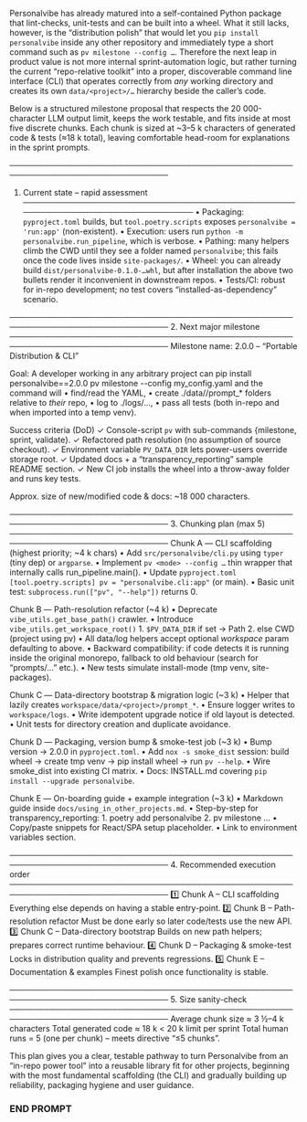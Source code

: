 Personalvibe has already matured into a self-contained Python package that lint-checks, unit-tests and can be built into a wheel.  What it still lacks, however, is the “distribution polish” that would let you `pip install personalvibe` inside any other repository and immediately type a short command such as `pv milestone --config …`.
Therefore the next leap in product value is not more internal sprint-automation logic, but rather turning the current “repo-relative toolkit” into a proper, discoverable command line interface (CLI) that operates correctly from *any* working directory and creates its own `data/<project>/…` hierarchy beside the caller’s code.

Below is a structured milestone proposal that respects the 20 000-character LLM output limit, keeps the work testable, and fits inside at most five discrete chunks.  Each chunk is sized at ~3–5 k characters of generated code & tests (≈18 k total), leaving comfortable head-room for explanations in the sprint prompts.

──────────────────────────────────────────────────────────────────────────────
1. Current state – rapid assessment
──────────────────────────────────────────────────────────────────────────────
• Packaging: `pyproject.toml` builds, but `tool.poetry.scripts` exposes `personalvibe = 'run:app'` (non-existent).
• Execution: users run `python -m personalvibe.run_pipeline`, which is verbose.
• Pathing: many helpers climb the CWD until they see a folder named `personalvibe`; this fails once the code lives inside `site-packages/`.
• Wheel: you can already build `dist/personalvibe-0.1.0-…whl`, but after installation the above two bullets render it inconvenient in downstream repos.
• Tests/CI: robust for in-repo development; no test covers “installed-as-dependency” scenario.

──────────────────────────────────────────────────────────────────────────────
2. Next major milestone
──────────────────────────────────────────────────────────────────────────────
Milestone name: 2.0.0  –  “Portable Distribution & CLI”

Goal: A developer working in any arbitrary project can
    pip install personalvibe==2.0.0
    pv milestone --config my_config.yaml
and the command will
    • find/read the YAML,
    • create ./data/<project>/prompt_* folders relative to *their* repo,
    • log to ./logs/…,
    • pass all tests (both in-repo and when imported into a temp venv).

Success criteria (DoD)
✓ Console-script `pv` with sub-commands {milestone, sprint, validate}.
✓ Refactored path resolution (no assumption of source checkout).
✓ Environment variable `PV_DATA_DIR` lets power-users override storage root.
✓ Updated docs + a “transparency_reporting” sample README section.
✓ New CI job installs the wheel into a throw-away folder and runs key tests.

Approx. size of new/modified code & docs: ~18 000 characters.

──────────────────────────────────────────────────────────────────────────────
3. Chunking plan (max 5)
──────────────────────────────────────────────────────────────────────────────
Chunk A ― CLI scaffolding (highest priority; ~4 k chars)
    • Add `src/personalvibe/cli.py` using `typer` (tiny dep) or `argparse`.
    • Implement `pv <mode> --config …` thin wrapper that internally calls run_pipeline.main().
    • Update `pyproject.toml` `[tool.poetry.scripts] pv = "personalvibe.cli:app"` (or main).
    • Basic unit test: `subprocess.run(["pv", "--help"])` returns 0.

Chunk B ― Path-resolution refactor (~4 k)
    • Deprecate `vibe_utils.get_base_path()` crawler.
    • Introduce `vibe_utils.get_workspace_root()`
          1. `$PV_DATA_DIR` if set → Path
          2. else CWD (project using pv)
    • All data/log helpers accept optional *workspace* param defaulting to above.
    • Backward compatibility: if code detects it is running inside the original monorepo, fallback to old behaviour (search for “prompts/…” etc.).
    • New tests simulate install-mode (tmp venv, site-packages).

Chunk C ― Data-directory bootstrap & migration logic (~3 k)
    • Helper that lazily creates `workspace/data/<project>/prompt_*`.
    • Ensure logger writes to `workspace/logs`.
    • Write idempotent upgrade notice if old layout is detected.
    • Unit tests for directory creation and duplicate avoidance.

Chunk D ― Packaging, version bump & smoke-test job (~3 k)
    • Bump version → 2.0.0 in `pyproject.toml`.
    • Add `nox -s smoke_dist` session:
          build wheel → create tmp venv → pip install wheel → run `pv --help`.
    • Wire smoke_dist into existing CI matrix.
    • Docs: INSTALL.md covering `pip install --upgrade personalvibe`.

Chunk E ― On-boarding guide + example integration (~3 k)
    • Markdown guide inside `docs/using_in_other_projects.md`.
    • Step-by-step for transparency_reporting:
          1. poetry add personalvibe
          2. pv milestone …
    • Copy/paste snippets for React/SPA setup placeholder.
    • Link to environment variables section.

──────────────────────────────────────────────────────────────────────────────
4. Recommended execution order
──────────────────────────────────────────────────────────────────────────────
1️⃣ Chunk A – CLI scaffolding
   Everything else depends on having a stable entry-point.
2️⃣ Chunk B – Path-resolution refactor
   Must be done early so later code/tests use the new API.
3️⃣ Chunk C – Data-directory bootstrap
   Builds on new path helpers; prepares correct runtime behaviour.
4️⃣ Chunk D – Packaging & smoke-test
   Locks in distribution quality and prevents regressions.
5️⃣ Chunk E – Documentation & examples
   Finest polish once functionality is stable.

──────────────────────────────────────────────────────────────────────────────
5. Size sanity-check
──────────────────────────────────────────────────────────────────────────────
Average chunk size   ≈ 3 ½–4 k characters
Total generated code ≈ 18 k < 20 k limit per sprint
Total human runs     = 5 (one per chunk) – meets directive “≤5 chunks”.

This plan gives you a clear, testable pathway to turn Personalvibe from an “in-repo power tool” into a reusable library fit for other projects, beginning with the most fundamental scaffolding (the CLI) and gradually building up reliability, packaging hygiene and user guidance.
### END PROMPT
